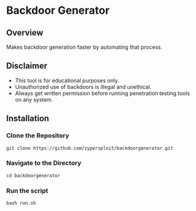 # Backdoor Generator

## Overview

 Makes backdoor generation faster by automating that process.

## Disclaimer

- This tool is for educational purposes only.
- Unauthorized use of backdoors is illegal and unethical.
- Always get written permission before running penetration testing tools on any system.

## Installation

### Clone the Repository
```
git clone https://github.com/zypersploit/backdoorgenerator.git
 ```
   
### Navigate to the Directory
```
cd backdoorgenerator
```

### Run the script
```
bash run.sh
```
